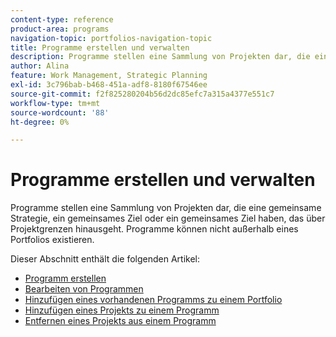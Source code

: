 ```yaml
---
content-type: reference
product-area: programs
navigation-topic: portfolios-navigation-topic
title: Programme erstellen und verwalten
description: Programme stellen eine Sammlung von Projekten dar, die eine gemeinsame Strategie, ein gemeinsames Ziel oder ein gemeinsames Ziel haben, das über Projektgrenzen hinausgeht. Programme können nicht außerhalb eines Portfolios existieren.
author: Alina
feature: Work Management, Strategic Planning
exl-id: 3c796bab-b468-451a-adf8-8180f67546ee
source-git-commit: f2f825280204b56d2dc85efc7a315a4377e551c7
workflow-type: tm+mt
source-wordcount: '88'
ht-degree: 0%

---
```


# Programme erstellen und verwalten

Programme stellen eine Sammlung von Projekten dar, die eine gemeinsame Strategie, ein gemeinsames Ziel oder ein gemeinsames Ziel haben, das über Projektgrenzen hinausgeht. Programme können nicht außerhalb eines Portfolios existieren.

Dieser Abschnitt enthält die folgenden Artikel:

* [Programm erstellen](../../../manage-work/portfolios/create-and-manage-programs/create-program.md)
* [Bearbeiten von Programmen](../../../manage-work/portfolios/create-and-manage-programs/edit-programs.md)
* [Hinzufügen eines vorhandenen Programms zu einem Portfolio](../../../manage-work/portfolios/create-and-manage-programs/move-program.md)
* [Hinzufügen eines Projekts zu einem Programm](../../../manage-work/portfolios/create-and-manage-programs/add-project-to-program.md)
* [Entfernen eines Projekts aus einem Programm](../../../manage-work/portfolios/create-and-manage-programs/remove-project-from-program.md)
